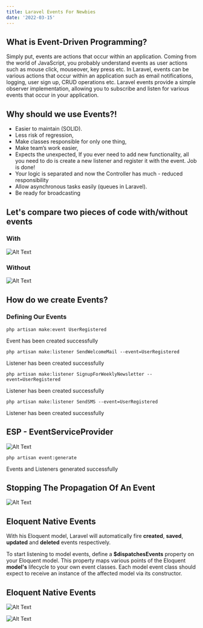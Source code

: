 ```yaml
---
title: Laravel Events For Newbies
date: '2022-03-15'
---
```


## What is Event-Driven Programming?

Simply put, events are actions that occur within an application. Coming from the world of JavaScript, you probably understand events as user actions such as mouse click, mouseover, key press etc. In Laravel, events can be various actions that occur within an application such as email notifications, logging, user sign up, CRUD operations etc. Laravel events provide a simple observer implementation, allowing you to subscribe and listen for various events that occur in your application.

## Why should we use Events?!

- Easier to maintain (SOLID).
- Less risk of regression,
- Make classes responsible for only one thing,
- Make team’s work easier,
- Expects the unexpected, If you ever need to add new functionality, all you need to do is create a new listener and register it with the event. Job is done!
- Your logic is separated and now the Controller has much - reduced responsibility
- Allow asynchronous tasks easily (queues in Laravel).
- Be ready for broadcasting

## Let's compare two pieces of code with/without events

### With
![Alt Text](https://dev-to-uploads.s3.amazonaws.com/i/y7e2o0uesnkyxn8q7l4v.png)

### Without
![Alt Text](https://dev-to-uploads.s3.amazonaws.com/i/qdpjjp8cdroftvyn4yed.png)

## How do we create Events?

### Defining Our Events

```php artisan make:event UserRegistered```

Event has been created successfully

```php artisan make:listener SendWelcomeMail --event=UserRegistered```

Listener has been created successfully

```php artisan make:listener SignupForWeeklyNewsletter --event=UserRegistered```

Listener has been created successfully

```php artisan make:listener SendSMS --event=UserRegistered```

Listener has been created successfully

## ESP - EventServiceProvider

![Alt Text](https://dev-to-uploads.s3.amazonaws.com/i/0svwe6ivibsptoew00nw.png)

```php artisan event:generate```

Events and Listeners generated successfully

## Stopping The Propagation Of An Event

![Alt Text](https://dev-to-uploads.s3.amazonaws.com/i/i1pjxkfyjxmvy95ct6f2.png)

## Eloquent Native Events

With his Eloquent model, Laravel will automatically fire **created**, **saved**, **updated** and **deleted** events respectively.

To start listening to model events, define a **$dispatchesEvents** property on your Eloquent model. This property maps various points of the Eloquent **model's** lifecycle to your own event classes. Each model event class should expect to receive an instance of the affected model via its constructor.

## Eloquent Native Events

![Alt Text](https://dev-to-uploads.s3.amazonaws.com/i/z8l2njjzzyioogdrctx5.png)

![Alt Text](https://dev-to-uploads.s3.amazonaws.com/i/3d7qwjxzpk4jm87ya0n0.png)
